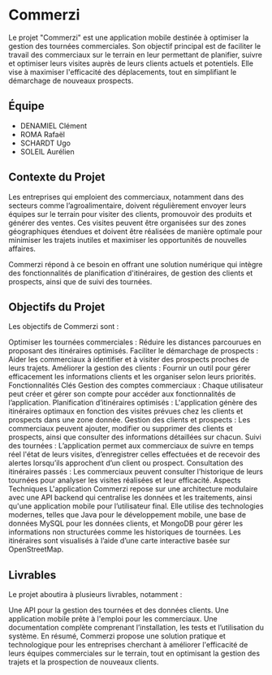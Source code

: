 # Commerzi

Le projet "Commerzi" est une application mobile destinée à optimiser la gestion des tournées commerciales. Son objectif principal est de faciliter le travail des commerciaux sur le terrain en leur permettant de planifier, suivre et optimiser leurs visites auprès de leurs clients actuels et potentiels. Elle vise à maximiser l'efficacité des déplacements, tout en simplifiant le démarchage de nouveaux prospects.

## Équipe

- DENAMIEL Clément
- ROMA Rafaël
- SCHARDT Ugo
- SOLEIL Aurélien

## Contexte du Projet
Les entreprises qui emploient des commerciaux, notamment dans des secteurs comme l’agroalimentaire, doivent régulièrement envoyer leurs équipes sur le terrain pour visiter des clients, promouvoir des produits et générer des ventes. Ces visites peuvent être organisées sur des zones géographiques étendues et doivent être réalisées de manière optimale pour minimiser les trajets inutiles et maximiser les opportunités de nouvelles affaires.

Commerzi répond à ce besoin en offrant une solution numérique qui intègre des fonctionnalités de planification d'itinéraires, de gestion des clients et prospects, ainsi que de suivi des tournées.

## Objectifs du Projet
Les objectifs de Commerzi sont :

Optimiser les tournées commerciales : Réduire les distances parcourues en proposant des itinéraires optimisés.
Faciliter le démarchage de prospects : Aider les commerciaux à identifier et à visiter des prospects proches de leurs trajets.
Améliorer la gestion des clients : Fournir un outil pour gérer efficacement les informations clients et les organiser selon leurs priorités.
Fonctionnalités Clés
Gestion des comptes commerciaux : Chaque utilisateur peut créer et gérer son compte pour accéder aux fonctionnalités de l’application.
Planification d’itinéraires optimisés : L'application génère des itinéraires optimaux en fonction des visites prévues chez les clients et prospects dans une zone donnée.
Gestion des clients et prospects : Les commerciaux peuvent ajouter, modifier ou supprimer des clients et prospects, ainsi que consulter des informations détaillées sur chacun.
Suivi des tournées : L’application permet aux commerciaux de suivre en temps réel l'état de leurs visites, d’enregistrer celles effectuées et de recevoir des alertes lorsqu’ils approchent d’un client ou prospect.
Consultation des itinéraires passés : Les commerciaux peuvent consulter l’historique de leurs tournées pour analyser les visites réalisées et leur efficacité.
Aspects Techniques
L'application Commerzi repose sur une architecture modulaire avec une API backend qui centralise les données et les traitements, ainsi qu'une application mobile pour l’utilisateur final. Elle utilise des technologies modernes, telles que Java pour le développement mobile, une base de données MySQL pour les données clients, et MongoDB pour gérer les informations non structurées comme les historiques de tournées. Les itinéraires sont visualisés à l’aide d’une carte interactive basée sur OpenStreetMap.

## Livrables
Le projet aboutira à plusieurs livrables, notamment :

Une API pour la gestion des tournées et des données clients.
Une application mobile prête à l'emploi pour les commerciaux.
Une documentation complète comprenant l’installation, les tests et l’utilisation du système.
En résumé, Commerzi propose une solution pratique et technologique pour les entreprises cherchant à améliorer l'efficacité de leurs équipes commerciales sur le terrain, tout en optimisant la gestion des trajets et la prospection de nouveaux clients.

